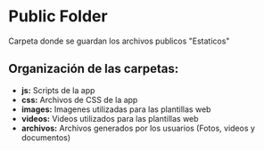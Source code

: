# Public Folder
Carpeta donde se guardan los archivos publicos "Estaticos"

## Organización de las carpetas:
* **js:** Scripts de la app
* **css:** Archivos de CSS de la app
* **images:** Imagenes utilizadas para las plantillas web 
* **videos:** Videos utilizados para las plantillas web 
* **archivos:** Archivos generados por los usuarios (Fotos, videos y documentos)
